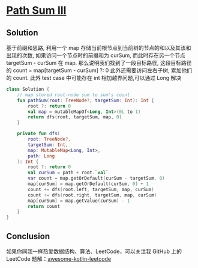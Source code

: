 # [Path Sum III][title]

## Solution
基于前缀和思路, 利用一个 map 存储当前根节点到当前树的节点的和以及其该和出现的次数,
如果访问一个节点时的前缀和为 curSum, 而此时存在另一个节点 targetSum - curSum 在 map.
那么说明我们找到了一段目标路径, 这段目标路径的 count = map[targetSum - curSum] ?: 0
此外还需要访问左右子树, 累加他们的 count.
此外 test case 中可能存在 int 相加越界问题,可以通过 Long 解决

```kotlin
class Solution {
    // map stored root-node sum to sum's count
    fun pathSum(root: TreeNode?, targetSum: Int): Int {
        root ?: return 0
        val map = mutableMapOf<Long, Int>(0L to 1)
        return dfs(root, targetSum, map, 0)
    }

    private fun dfs(
        root: TreeNode?,
        targetSum: Int,
        map: MutableMap<Long, Int>,
        path: Long
    ): Int {
        root ?: return 0
        val curSum = path + root.`val`
        var count = map.getOrDefault(curSum - targetSum, 0)
        map[curSum] = map.getOrDefault(curSum, 0) + 1
        count += dfs(root.left, targetSum, map, curSum)
        count += dfs(root.right, targetSum, map, curSum)
        map[curSum] = map.getValue(curSum) - 1
        return count
    }
}
```
## Conclusion

如果你同我一样热爱数据结构、算法、LeetCode，可以关注我 GitHub 上的 LeetCode 题解：[awesome-kotlin-leetcode][akl]



[title]: https://leetcode.cn/problems/path-sum-iii/
[akl]: https://github.com/NightXlt/awesome-kotlin-leetcode
